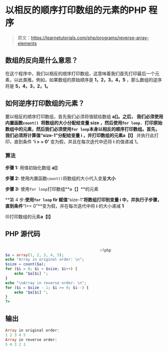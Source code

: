 # 以相反的顺序打印数组的元素的PHP 程序

> 原文：<https://learnetutorials.com/php/programs/reverse-array-elements>

## 数组的反向是什么意思？

在这个程序中，我们以相反的顺序打印数组，这意味着我们首先打印最后一个元素，以此类推。例如，如果数组的原始顺序是 **1，2，3，4，5** ，那么数组的逆序将是 **5，4，3，2，1。**

## 如何逆序打印数组的元素？

要以相反的顺序打印数组，首先我们必须将值赋给数组 **a[]。**之后， 我们必须使用内置函数`count() `将数组的大小分配给变量 **size** ，然后使用`for loop. `打印原始数组中的元素，然后我们必须使用`for loop`本身以相反的顺序打印数组。首先，我们必须将计算值**“size-1”**分配给变量 **i** ，并打印数组的元素**a【I】** 并执行此打印，直到条件 **'i > = 0'** 变为假，并且在每次迭代中还将 **i** 的值递减 1。

### 算法

**步骤 1:** 用值初始化数组 **a[]**

**步骤 2:** 使用内置函数`count()`将数组的大小代入变量**大小**

**步骤 3:** 使用`for loop`打印数组**a【】**的元素

**第 4 步:**使用`for loop` fir 赋值**“size-1”**将数组打印到变量 **i** 中，并执行子步骤，直到条件**“I>= 0”**变为假，并在每次迭代中将 **i** 的大小递减 **1**

(I)打印数组的元素**a【I】**

## PHP 源代码

```php

                                          <?php
$a = array(1, 2, 3, 4, 5);
echo "Array in original order: \n";
$size = count($a);
for ($i = 0; $i < $size; $i++) {
    echo "$a[$i] ";
}
echo "\nArray in reverse order: \n";
for ($i = $size - 1; $i >= 0; $i--) {
    echo "$a[$i] ";
}
?>

```

## 输出

```php
Array in original order:
1 2 3 4 5
Array in reverse order:
5 4 3 2 1
```